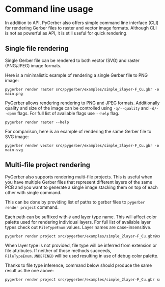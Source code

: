 # Command line usage

In addition to API, PyGerber also offers simple command line interface (CLI) for
rendering Gerber files to raster and vector image formats. Although CLI is not as
powerful as API, it is still useful for quick rendering.

## Single file rendering

Single Gerber file can be rendered to both vector (SVG) and raster (PNG/JPEG) image
formats.

Here is a minimalistic example of rendering a single Gerber file to PNG image:

```
pygerber render raster src/pygerber/examples/simple_2layer-F_Cu.gbr -o main.png
```

PyGerber allows rendering rendering to PNG and JPEG formats. Additionally quality and
size of the image can be controlled using `-q/--quality` and `-d/--dpmm` flags. For full
list of available flags use `--help` flag.

```
pygerber render raster --help
```

For comparison, here is an example of rendering the same Gerber file to SVG image:

```
pygerber render vector src/pygerber/examples/simple_2layer-F_Cu.gbr -o main.svg
```

## Multi-file project rendering

PyGerber also supports rendering multi-file projects. This is useful when you have
multiple Gerber files that represent different layers of the same PCB and you want to
generate a single image stacking them on top of each other with single command.

This can be done by providing list of paths to gerber files to `pygerber render project`
command.

Each path can be suffixed with `@` and layer type name. This will affect color palette
used for rendering individual layers. For full list of available layer types check out
`FileTypeEnum` values. Layer names are case-insensitive.

```bash
pygerber render project src/pygerber/examples/simple_2layer-F_Cu.gbr@copper src/pygerber/examples/simple_2layer-F_Mask.gbr@mask src/pygerber/examples/simple_2layer-F_Paste.gbr@paste src/pygerber/examples/simple_2layer-F_Silkscreen.gbr@silk
```

When layer type is not provided, file type will be inferred from extension or file
attributes. If neither of those methods succeeds, `FileTypeEnum.UNDEFINED` will be used
resulting in use of debug color palette.

Thanks to file type inference, command below should produce the same result as the one
above:

```bash
pygerber render project src/pygerber/examples/simple_2layer-F_Cu.gbr src/pygerber/examples/simple_2layer-F_Mask.gbr src/pygerber/examples/simple_2layer-F_Paste.gbr src/pygerber/examples/simple_2layer-F_Silkscreen.gbr
```
